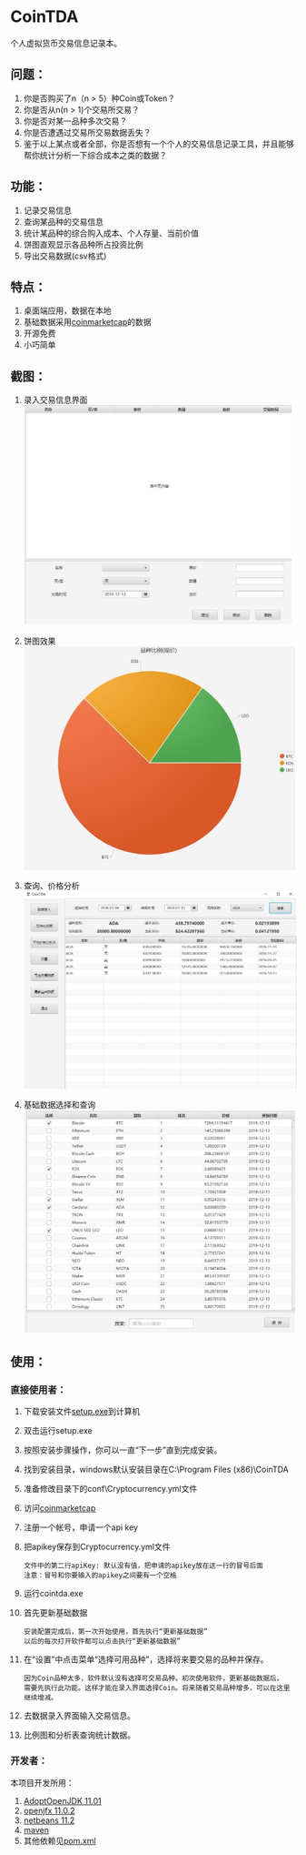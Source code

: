 # CoinTDA
个人虚拟货币交易信息记录本。

## 问题：
1. 你是否购买了n（n > 5）种Coin或Token？
2. 你是否从n(n > 1)个交易所交易？
3. 你是否对某一品种多次交易？
4. 你是否遭遇过交易所交易数据丢失？
5. 鉴于以上某点或者全部，你是否想有一个个人的交易信息记录工具，并且能够帮你统计分析一下综合成本之类的数据？

## 功能：
1. 记录交易信息
2. 查询某品种的交易信息
3. 统计某品种的综合购入成本、个人存量、当前价值
4. 饼图直观显示各品种所占投资比例
5. 导出交易数据(csv格式)

## 特点：
1. 桌面端应用，数据在本地
2. 基础数据采用[coinmarketcap](https://coinmarketcap.com)的数据
3. 开源免费
4. 小巧简单

## 截图：
1. 录入交易信息界面
  ![录入界面](img/2.jpg)

2. 饼图效果
   ![饼图效果](img/4.jpg)

3. 查询、价格分析
   ![价格分析](img/5.jpg)

4. 基础数据选择和查询
   ![基础数据](img/3.jpg)

## 使用：
### 直接使用者：
1. 下载安装文件[setup.exe](https://github.com/mapleafly/CoinTDA/releases/download/V1.1/Setup.exe)到计算机
2. 双击运行setup.exe
3. 按照安装步骤操作，你可以一直“下一步”直到完成安装。
4. 找到安装目录，windows默认安装目录在C:\Program Files (x86)\CoinTDA
5. 准备修改目录下的conf\Cryptocurrency.yml文件
6. 访问[coinmarketcap](https://coinmarketcap.com/api/)
7. 注册一个帐号，申请一个api key
8. 把apikey保存到Cryptocurrency.yml文件

       文件中的第二行apiKey: 默认没有值，把申请的apikey放在这一行的冒号后面
       注意：冒号和你要输入的apikey之间要有一个空格
       
9. 运行cointda.exe
10. 首先更新基础数据

        安装配置完成后，第一次开始使用，首先执行“更新基础数据”
        以后的每次打开软件都可以点击执行“更新基础数据”

11. 在“设置”中点击菜单“选择可用品种”，选择将来要交易的品种并保存。

        因为Coin品种太多，软件默认没有选择可交易品种。初次使用软件，更新基础数据后，
        需要先执行此功能。这样才能在录入界面选择Coin。将来随着交易品种增多，可以在这里
        继续增减。

12. 去数据录入界面输入交易信息。
13. 比例图和分析表查询统计数据。

### 开发者：
本项目开发所用：
1. [AdoptOpenJDK 11.01](https://adoptopenjdk.net/?variant=openjdk11&jvmVariant=hotspot)
2. [openjfx 11.0.2](https://gluonhq.com/products/javafx/)
3. [netbeans 11.2](https://netbeans.apache.org/download/index.html)
4. [maven](https://maven.apache.org/)
5. 其他依赖见[pom.xml](https://github.com/lifxue/CoinTDA/blob/master/pom.xml)
